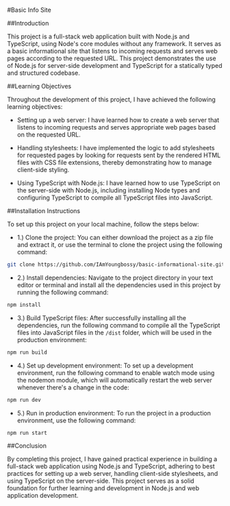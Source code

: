 #Basic Info Site

##Introduction

This project is a full-stack web application built with Node.js and TypeScript, using Node's core modules without any framework. It serves as a basic informational site that listens to incoming requests and serves web pages according to the requested URL. This project demonstrates the use of Node.js for server-side development and TypeScript for a statically typed and structured codebase.

##Learning Objectives

Throughout the development of this project, I have achieved the following learning objectives:

- Setting up a web server: I have learned how to create a web server that listens to incoming requests and serves appropriate web pages based on the requested URL.

- Handling stylesheets: I have implemented the logic to add stylesheets for requested pages by looking for requests sent by the rendered HTML files with CSS file extensions, thereby demonstrating how to manage client-side styling.

- Using TypeScript with Node.js: I have learned how to use TypeScript on the server-side with Node.js, including installing Node types and configuring TypeScript to compile all TypeScript files into JavaScript.

##Installation Instructions

To set up this project on your local machine, follow the steps below:

- 1.) Clone the project: You can either download the project as a zip file and extract it, or use the terminal to clone the project using the following command:

```bash
git clone https://github.com/IAmYoungbossy/basic-informational-site.git
```

- 2.) Install dependencies: Navigate to the project directory in your text editor or terminal and install all the dependencies used in this project by running the following command:

```bash
npm install
```

- 3.) Build TypeScript files: After successfully installing all the dependencies, run the following command to compile all the TypeScript files into JavaScript files in the `/dist` folder, which will be used in the production environment:

```bash
npm run build
```

- 4.) Set up development environment: To set up a development environment, run the following command to enable watch mode using the nodemon module, which will automatically restart the web server whenever there's a change in the code:

```bash
npm run dev
```

- 5.) Run in production environment: To run the project in a production environment, use the following command:

```bash
npm run start
```

##Conclusion

By completing this project, I have gained practical experience in building a full-stack web application using Node.js and TypeScript, adhering to best practices for setting up a web server, handling client-side stylesheets, and using TypeScript on the server-side. This project serves as a solid foundation for further learning and development in Node.js and web application development.
